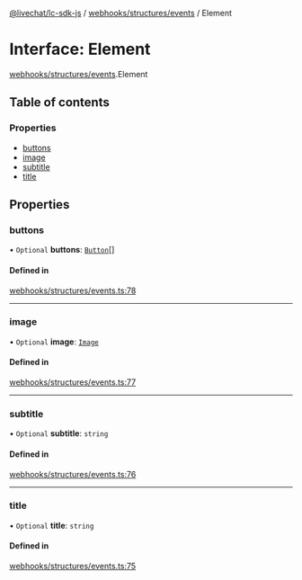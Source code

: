 [@livechat/lc-sdk-js](../README.md) / [webhooks/structures/events](../modules/webhooks_structures_events.md) / Element

# Interface: Element

[webhooks/structures/events](../modules/webhooks_structures_events.md).Element

## Table of contents

### Properties

- [buttons](webhooks_structures_events.Element.md#buttons)
- [image](webhooks_structures_events.Element.md#image)
- [subtitle](webhooks_structures_events.Element.md#subtitle)
- [title](webhooks_structures_events.Element.md#title)

## Properties

### buttons

• `Optional` **buttons**: [`Button`](webhooks_structures_events.Button.md)[]

#### Defined in

[webhooks/structures/events.ts:78](https://github.com/livechat/lc-sdk-js/blob/a63b0a6/src/webhooks/structures/events.ts#L78)

___

### image

• `Optional` **image**: [`Image`](webhooks_structures_events.Image.md)

#### Defined in

[webhooks/structures/events.ts:77](https://github.com/livechat/lc-sdk-js/blob/a63b0a6/src/webhooks/structures/events.ts#L77)

___

### subtitle

• `Optional` **subtitle**: `string`

#### Defined in

[webhooks/structures/events.ts:76](https://github.com/livechat/lc-sdk-js/blob/a63b0a6/src/webhooks/structures/events.ts#L76)

___

### title

• `Optional` **title**: `string`

#### Defined in

[webhooks/structures/events.ts:75](https://github.com/livechat/lc-sdk-js/blob/a63b0a6/src/webhooks/structures/events.ts#L75)
